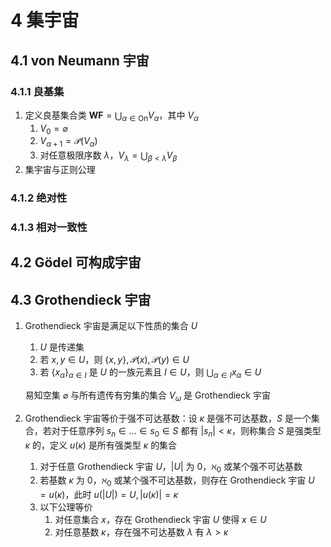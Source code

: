 # 4 集宇宙

## 4.1 von Neumann 宇宙
### 4.1.1 良基集
1. 定义良基集合类 $\mathbf{WF} = {\displaystyle \bigcup_{\alpha \in \mathrm{On}} V_{\alpha}}$，其中 $V_{\alpha}$
    1. $V_{0}=\varnothing$
    2. $V_{\alpha+1}=\mathcal{P}\left(V_{\alpha}\right)$
    3. 对任意极限序数 $\lambda$，$V_{\lambda}={\displaystyle \bigcup_{\beta<\lambda} V_{\beta}}$
2. 集宇宙与正则公理

### 4.1.2 绝对性

### 4.1.3 相对一致性

## 4.2 Gödel 可构成宇宙

## 4.3 Grothendieck 宇宙
1. $\text{Grothendieck}$ 宇宙是满足以下性质的集合 $U$
    1. $U$ 是传递集
    2. 若 $x, y \in U$，则 $\{x, y\}, \mathcal P(x), \mathcal P(y) \in U$
    3. 若 $\{x_{\alpha}\}_{\alpha \in I}$ 是 $U$ 的一族元素且 $I \in U$，则 ${\displaystyle \bigcup_{\alpha \in I} x_{\alpha} \in U}$

    易知空集 $\varnothing$ 与所有遗传有穷集的集合 $V_{\omega}$ 是 $\text{Grothendieck}$ 宇宙

2. $\text{Grothendieck}$ 宇宙等价于强不可达基数：设 $\kappa$ 是强不可达基数，$S$ 是一个集合，若对于任意序列 $s_n \in ... \in s_0 \in S$ 都有 $|s_n| < \kappa$，则称集合 $S$ 是强类型 $\kappa$ 的，定义 $u(\kappa)$ 是所有强类型 $\kappa$ 的集合
    1. 对于任意 $\text{Grothendieck}$ 宇宙 $U$，$|U|$ 为 $0$，$\aleph_0$ 或某个强不可达基数
    2. 若基数 $\kappa$ 为 $0$，$\aleph_0$ 或某个强不可达基数，则存在 $\text{Grothendieck}$ 宇宙 $U = u(\kappa)$，此时 $u(|U|) = U, |u(\kappa)| = \kappa$
    3. 以下公理等价
        1. 对任意集合 $x$，存在 $\text{Grothendieck}$ 宇宙 $U$ 使得 $x \in U$
        2. 对任意基数 $\kappa$，存在强不可达基数 $\lambda$ 有 $\lambda > \kappa$
